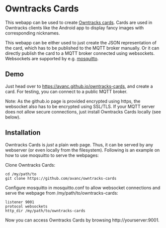 Owntracks Cards
===============

This webapp can be used to create [Owntracks cards](https://owntracks.org/booklet/features/card/). Cards are used in Owntracks clients like the Android app to display fancy images with corresponding nicknames.

This webapp can be either used to just create the JSON representation of the card, which has to be published to the MQTT broker manually. Or it can directly publish the card to a MQTT broker connected using websockets. Websockets are supported by e.g. [mosquitto](https://mosquitto.org/).


Demo
----
Just head over to https://avanc.github.io/owntracks-cards, and create a card. For testing, you can connect to a public MQTT broker.

Note: As the github.io page is provided encrypted using https, the websocket also has to be encrypted using SSL/TLS. If your MQTT server does not allow secure connections, just install Owntracks Cards locally (see below).


Installation
------------
Owntracks Cards is _just_ a plain web page. Thus, it can be served by any webserver (or even locally from the filesystem). Following is an example on how to use moqsuitto to serve the webpages:

Clone Owntracks Cards:

    cd /my/path/to
    git clone https://github.com/avanc/owntracks-cards

Configure mosquitto in mosquitto.conf to allow websocket connections and serve the webpage from /my/path/to/owntracks-cards:

    listener 9001
    protocol websockets
    http_dir /my/path/to/owntracks-cards

Now you can access Owntracks Cards by browsing http://yourserver:9001.

